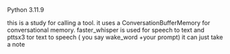 Python 3.11.9

this is a study for calling a tool.
it uses a ConversationBufferMemory for conversational memory. 
faster_whisper is used for speech to text and pttsx3 tor text to speech ( you say wake_word +your prompt)
it can just take a note 
